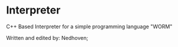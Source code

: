 # Interpreter
C++ Based Interpreter for a simple programming language "WORM"

Written and edited by: Nedhoven;
